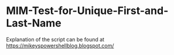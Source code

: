 # MIM-Test-for-Unique-First-and-Last-Name
Explanation of the script can be found at https://mikeyspowershellblog.blogspot.com/
